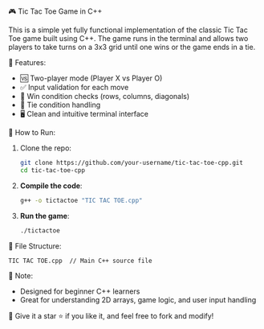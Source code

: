 🎮 Tic Tac Toe Game in C++

This is a simple yet fully functional implementation of the classic Tic Tac Toe game built using C++. The game runs in the terminal and allows two players to take turns on a 3x3 grid until one wins or the game ends in a tie.

🧩 Features:

* 🆚 Two-player mode (Player X vs Player O)
* ✅ Input validation for each move
* 🧠 Win condition checks (rows, columns, diagonals)
* 🤝 Tie condition handling
* 🖥 Clean and intuitive terminal interface

🚀 How to Run:

1. Clone the repo:

   ```bash
   git clone https://github.com/your-username/tic-tac-toe-cpp.git
   cd tic-tac-toe-cpp
   ```

2. **Compile the code**:

   ```bash
   g++ -o tictactoe "TIC TAC TOE.cpp"
   ```

3. **Run the game**:

   ```bash
   ./tictactoe
   ```

📂 File Structure:

```
TIC TAC TOE.cpp  // Main C++ source file
```

📌 Note:

* Designed for beginner C++ learners
* Great for understanding 2D arrays, game logic, and user input handling

🌟 Give it a star ⭐ if you like it, and feel free to fork and modify!
